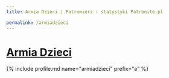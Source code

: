 ```yaml
---
title: Armia Dzieci | Patromierz - statystyki Patronite.pl

permalink: /armiadzieci
---
```


# [Armia Dzieci](https://patronite.pl/armiadzieci)

{% include profile.md name="armiadzieci" prefix="a" %}
